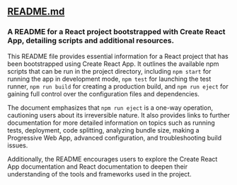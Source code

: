 ## [README.md](README.md)

### A README for a React project bootstrapped with Create React App, detailing scripts and additional resources.

This README file provides essential information for a React project that has been bootstrapped using Create React App. It outlines the available npm scripts that can be run in the project directory, including `npm start` for running the app in development mode, `npm test` for launching the test runner, `npm run build` for creating a production build, and `npm run eject` for gaining full control over the configuration files and dependencies.

The document emphasizes that `npm run eject` is a one-way operation, cautioning users about its irreversible nature. It also provides links to further documentation for more detailed information on topics such as running tests, deployment, code splitting, analyzing bundle size, making a Progressive Web App, advanced configuration, and troubleshooting build issues.

Additionally, the README encourages users to explore the Create React App documentation and React documentation to deepen their understanding of the tools and frameworks used in the project.

